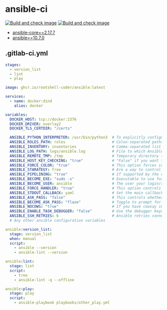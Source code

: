 # ansible-ci

[![Build and check image](https://github.com/RootShell-coder/ansible-ci/actions/workflows/docker.yml/badge.svg?branch=master)](https://github.com/RootShell-coder/ansible-ci/actions/workflows/docker.yml) [![Build and check image](https://github.com/RootShell-coder/ansible-ci/actions/workflows/docker.yml/badge.svg?branch=master&event=schedule)](https://github.com/RootShell-coder/ansible-ci/actions/workflows/docker.yml)

- [ansible-core==2.17.7](https://docs.ansible.com/ansible/latest/reference_appendices/release_and_maintenance.html#ansible-core-support-matrix)
- [ansible==10.7.0](#fragment)

## .gitlab-ci.yml

```yml
stages:
  - version_list
  - lint
  - play

image: ghcr.io/rootshell-coder/ansible:latest

services:
  - name: docker:dind
    alias: docker

variables:
  DOCKER_HOST: tcp://docker:2376
  DOCKER_DRIVER: overlay2
  DOCKER_TLS_CERTDIR: "/certs"

  ANSIBLE_PYTHON_INTERPRETER: /usr/bin/python3  # To explicitly configure a Python 3 interpreter
  ANSIBLE_ROLES_PATH: roles                     # Colon-separated paths in which Ansible will search for Roles.
  ANSIBLE_INVENTORY: inventories                # Comma-separated list of Ansible inventory sources
  ANSIBLE_LOG_PATH: logs/ansible.log            # File to which Ansible will log on the controller. When empty logging is disabled.
  ANSIBLE_REMOTE_TMP: /tmp                      # Temporary directory to use on targets when executing tasks
  ANSIBLE_HOST_KEY_CHECKING: "true"             # "False" if you want to avoid host key checking by the underlying connection plugin Ansible uses to connect to the host
  ANSIBLE_FORCE_COLOR: "true"                   # This option forces color mode even when running without a TTY or the "nocolor" setting is True.
  ANSIBLE_STARATEGY: free                       # Are a way to control play execution on the number of hosts given in a playbook
  ANSIBLE_PIPELINING: "true"                    # If supported by the connection plugin, reduces the number of network operations required to execute a module on the remote server
  ANSIBLE_BECOME_EXE: "sudo -s"                 # Executable to use for privilege escalation, otherwise Ansible will depend on PATH.
  ANSIBLE_BECOME_USER: ansible                  # The user your login/remote user "becomes" when using privilege escalation, most systems will use "root" when no user is specified
  ANSIBLE_FORCE_HANDLER: "true"                 # This option controls if notified handlers run on a host even if a failure occurs on that host
  ANSIBLE_STDOUT_CALLBACK: yaml                 # Set the main callback used to display Ansible output. You can only have one at a time.
  ANSIBLE_ASK_PASS: "false"                     # This controls whether an Ansible playbook should prompt for a login password
  ANSIBLE_BECOME_ASK_PASS: "flase"              # Toggle to prompt for privilege escalation password.
  ANSIBLE_NOCOWS: "true"                        # If you have cowsay installed but want to avoid the ‘cows’ (why????), use this.
  ANSIBLE_ENABLE_TASK_DEBUGGER: "false"         # Use the debugger keyword for more flexibility.
  ANSIBLE_SSH_RETRIES: 6                        # Ansible retries connections only if it gets an SSH error with a return code of 255.
  # Any other ansible configuration variables

ansible:version_list:
  stage: version_list
  when: manual
  script:
    - ansible --version
    - ansible-lint --version

ansible:lint:
  stage: lint
  script:
    - tree
    - ansible-lint -q --offline

ansible:play:
  stage: play
  script:
    - ansible-playbook playbooks/other_play.yml
```
